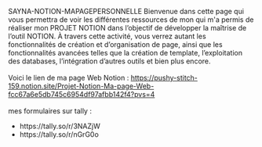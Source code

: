  SAYNA-NOTION-MAPAGEPERSONNELLE
Bienvenue dans cette page qui vous permettra de voir les différentes ressources de mon qui m'a permis de réaliser mon PROJET NOTION dans l’objectif de développer la maîtrise de l’outil NOTION. À travers cette activité, vous verrez autant les fonctionnalités de création et d’organisation de page, ainsi que les fonctionnalités avancées telles que la création de template, l’exploitation des databases, l’intégration d’autres outils et bien plus encore.<br></br>
Voici le lien de ma page Web Notion : https://pushy-stitch-159.notion.site/Projet-Notion-Ma-page-Web-fcc67a6e5db745c6954df97afbb142f4?pvs=4<br></br>
mes formulaires sur tally :
<ul>
   <li>https://tally.so/r/3NAZjW</li>
   <li>https://tally.so/r/nGrG0o</li>
</ul><br>
